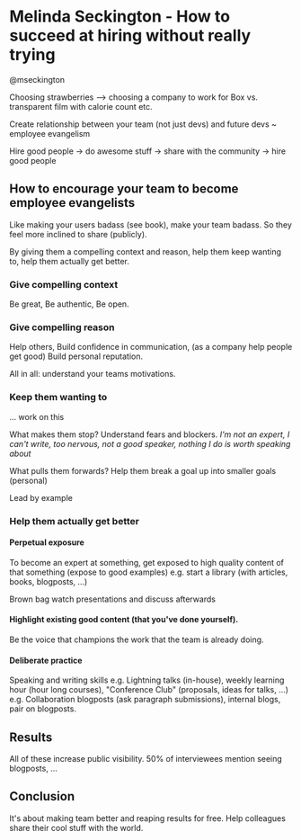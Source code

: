 # Melinda Seckington - How to succeed at hiring without really trying
@mseckington

Choosing strawberries --> choosing a company to work for
Box vs. transparent film with calorie count etc.

Create relationship between your team (not just devs) and future devs ~ employee evangelism

Hire good people -> do awesome stuff -> share with the community -> hire good people

## How to encourage your team to become employee evangelists
Like making your users badass (see book), make your team badass.
So they feel more inclined to share (publicly).

By giving them a compelling context and reason, help them keep wanting to, help them actually get better.


### Give compelling context
Be great, Be authentic, Be open.

### Give compelling reason
Help others, 
Build confidence in communication, (as a company help people get good)
Build personal reputation.

All in all: understand your teams motivations.

### Keep them wanting to
... work on this

What makes them stop? Understand fears and blockers.
_I'm not an expert, I can't write, too nervous, not a good speaker, nothing I do is worth speaking about_

What pulls them forwards?
Help them break a goal up into smaller goals (personal)

Lead by example

### Help them actually get better
#### Perpetual exposure
To become an expert at something, get exposed to high quality content of that something (expose to good examples)
e.g. start a library (with articles, books, blogposts, ...)

Brown bag watch presentations and discuss afterwards

#### Highlight existing good content (that you've done yourself).
Be the voice that champions the work that the team is already doing.

#### Deliberate practice
Speaking and writing skills
e.g. Lightning talks (in-house), weekly learning hour (hour long courses), "Conference Club" (proposals, ideas for talks, ...)
e.g. Collaboration blogposts (ask paragraph submissions), internal blogs, pair on blogposts.

## Results
All of these increase public visibility.
50% of interviewees mention seeing blogposts, ...

## Conclusion
It's about making team better and reaping results for free.
Help colleagues share their cool stuff with the world.
